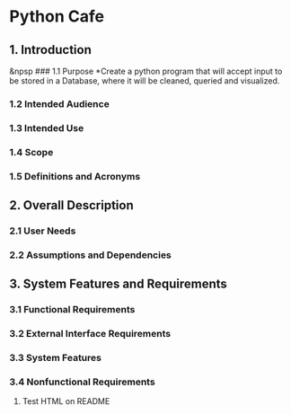 # Python Cafe
## 1. Introduction
&npsp ### 1.1 Purpose
*Create a python program that will accept input to be stored in a Database, where it will be cleaned, queried and visualized.
### 1.2 Intended Audience
### 1.3 Intended Use
### 1.4 Scope
### 1.5 Definitions and Acronyms
## 2. Overall Description
### 2.1 User Needs
### 2.2 Assumptions and Dependencies
## 3. System Features and Requirements
### 3.1 Functional Requirements
### 3.2 External Interface Requirements
### 3.3 System Features
### 3.4 Nonfunctional Requirements

<ol>
  <li>Test HTML on README</li>
</ol>
